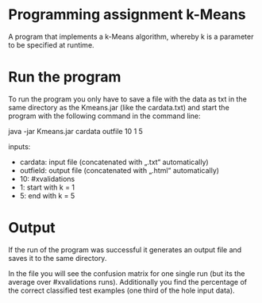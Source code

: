 # Programming assignment k-Means

A program that implements a k-Means algorithm, whereby k is a parameter to be specified at runtime.

# Run the program

To run the program you only have to save a file with the data as txt in the same directory as the Kmeans.jar (like the cardata.txt) and start the program with the following command in the command line:

java -jar Kmeans.jar cardata outfile 10 1 5

inputs:
- cardata: input file (concatenated with „.txt“ automatically)
- outfield: output file (concatenated with „.html“ automatically)
- 10: #xvalidations
- 1: start with k = 1
- 5: end with k = 5

# Output

If the run of the program was successful it generates an output file and saves it to the same directory.

In the file you will see the confusion matrix for one single run (but its the average over #xvalidations runs). Additionally you find the percentage of the correct classified test examples (one third of the hole input data).
